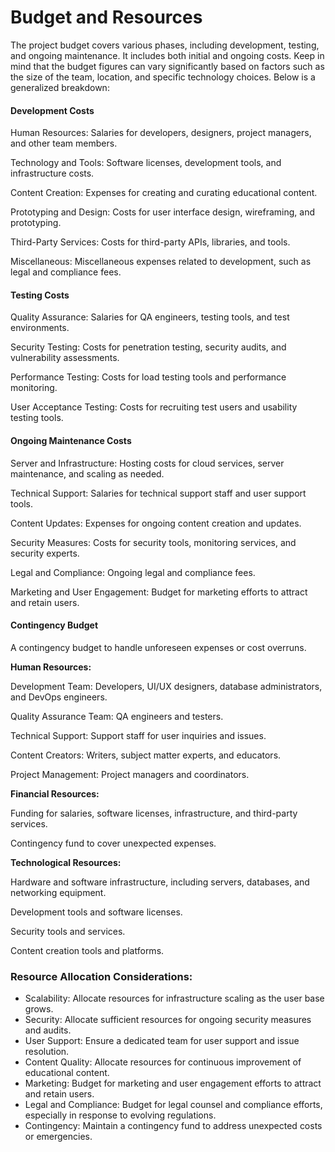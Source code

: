 # Budget and Resources

The project budget covers various phases, including development, testing, and ongoing maintenance. It includes both initial and ongoing costs. Keep in mind that the budget figures can vary significantly based on factors such as the size of the team, location, and specific technology choices. Below is a generalized breakdown:

#### Development Costs

Human Resources: Salaries for developers, designers, project managers, and other team members.

Technology and Tools: Software licenses, development tools, and infrastructure costs.

Content Creation: Expenses for creating and curating educational content.

Prototyping and Design: Costs for user interface design, wireframing, and prototyping.

Third-Party Services: Costs for third-party APIs, libraries, and tools.

Miscellaneous: Miscellaneous expenses related to development, such as legal and compliance fees.

#### Testing Costs

Quality Assurance: Salaries for QA engineers, testing tools, and test environments.

Security Testing: Costs for penetration testing, security audits, and vulnerability assessments.

Performance Testing: Costs for load testing tools and performance monitoring.

User Acceptance Testing: Costs for recruiting test users and usability testing tools.

#### Ongoing Maintenance Costs

Server and Infrastructure: Hosting costs for cloud services, server maintenance, and scaling as needed.

Technical Support: Salaries for technical support staff and user support tools.

Content Updates: Expenses for ongoing content creation and updates.

Security Measures: Costs for security tools, monitoring services, and security experts.

Legal and Compliance: Ongoing legal and compliance fees.

Marketing and User Engagement: Budget for marketing efforts to attract and retain users.

#### Contingency Budget

A contingency budget to handle unforeseen expenses or cost overruns.

**Human Resources:**

Development Team: Developers, UI/UX designers, database administrators, and DevOps engineers.

Quality Assurance Team: QA engineers and testers.

Technical Support: Support staff for user inquiries and issues.

Content Creators: Writers, subject matter experts, and educators.

Project Management: Project managers and coordinators.

**Financial Resources:**

Funding for salaries, software licenses, infrastructure, and third-party services.

Contingency fund to cover unexpected expenses.

**Technological Resources:**

Hardware and software infrastructure, including servers, databases, and networking equipment.

Development tools and software licenses.

Security tools and services.

Content creation tools and platforms.

### Resource Allocation Considerations:

* Scalability: Allocate resources for infrastructure scaling as the user base grows.
* Security: Allocate sufficient resources for ongoing security measures and audits.
* User Support: Ensure a dedicated team for user support and issue resolution.
* Content Quality: Allocate resources for continuous improvement of educational content.
* Marketing: Budget for marketing and user engagement efforts to attract and retain users.
* Legal and Compliance: Budget for legal counsel and compliance efforts, especially in response to evolving regulations.
* Contingency: Maintain a contingency fund to address unexpected costs or emergencies.
